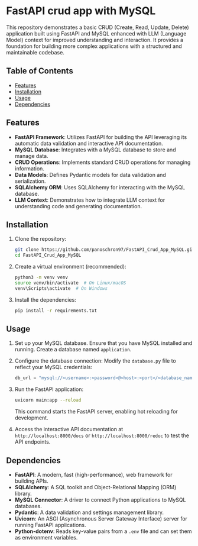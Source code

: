 # FastAPI crud app with MySQL

This repository demonstrates a basic CRUD (Create, Read, Update, Delete) application built using FastAPI and MySQL enhanced with LLM (Language Model) context for improved understanding and interaction. It provides a foundation for building more complex applications with a structured and maintainable codebase.

## Table of Contents

- [Features](#features)
- [Installation](#installation)
- [Usage](#usage)
- [Dependencies](#dependencies)

## Features

*   **FastAPI Framework**: Utilizes FastAPI for building the API leveraging its automatic data validation and interactive API documentation.
*   **MySQL Database**: Integrates with a MySQL database to store and manage data.
*   **CRUD Operations**: Implements standard CRUD operations for managing information.
*   **Data Models**: Defines Pydantic models for data validation and serialization.
*   **SQLAlchemy ORM**: Uses SQLAlchemy for interacting with the MySQL database.
*   **LLM Context**: Demonstrates how to integrate LLM context for understanding code and generating documentation.

## Installation

1.  Clone the repository:

    ```bash
    git clone https://github.com/panoschron97/FastAPI_Crud_App_MySQL.git
    cd FastAPI_Crud_App_MySQL
    ```

2.  Create a virtual environment (recommended):

    ```bash
    python3 -m venv venv
    source venv/bin/activate  # On Linux/macOS
    venv\Scripts\activate  # On Windows
    ```

3.  Install the dependencies:

    ```bash
    pip install -r requirements.txt
    ```

## Usage

1.  Set up your MySQL database. Ensure that you have MySQL installed and running. Create a database named `application`.

2.  Configure the database connection: Modify the `database.py` file to reflect your MySQL credentials:

    ```python
    db_url = "mysql://<username>:<password>@<host>:<port>/<database_name>"
    ```

3.  Run the FastAPI application:

    ```bash
    uvicorn main:app --reload
    ```

    This command starts the FastAPI server, enabling hot reloading for development.

4.  Access the interactive API documentation at `http://localhost:8000/docs` or `http://localhost:8000/redoc` to test the API endpoints.

## Dependencies

*   **FastAPI**: A modern, fast (high-performance), web framework for building APIs.
*   **SQLAlchemy**: A SQL toolkit and Object-Relational Mapping (ORM) library.
*   **MySQL Connector**: A driver to connect Python applications to MySQL databases.
*   **Pydantic**: A data validation and settings management library.
*   **Uvicorn**: An ASGI (Asynchronous Server Gateway Interface) server for running FastAPI applications.
*   **Python-dotenv**: Reads key-value pairs from a `.env` file and can set them as environment variables.
